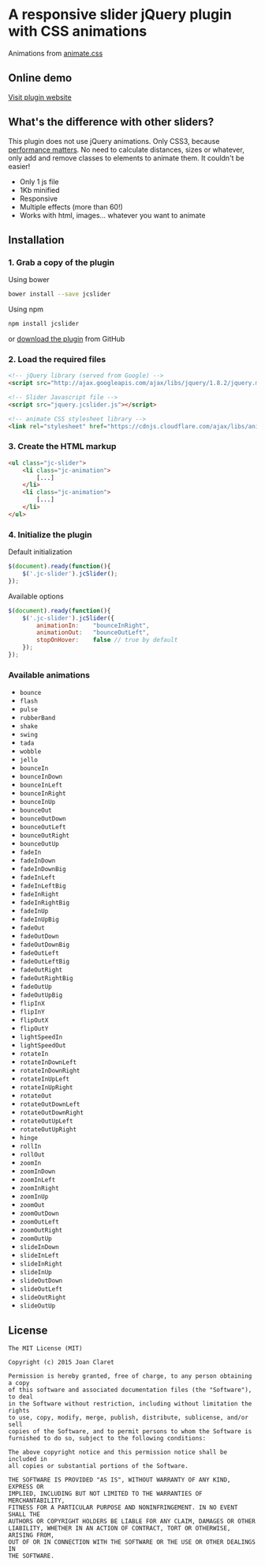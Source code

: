 A responsive slider jQuery plugin with CSS animations
========================================
Animations from [animate.css](https://daneden.github.io/animate.css/)


Online demo
-----------

[Visit plugin website](http://joanclaret.github.io/jcSlider)


What's the difference with other sliders?
-----------

This plugin does not use jQuery animations. Only CSS3, because [performance matters](http://perf.rocks/).
No need to calculate distances, sizes or whatever, only add and remove classes to elements to animate them. It couldn't be easier!

* Only 1 js file
* 1Kb minified
* Responsive
* Multiple effects (more than 60!)
* Works with html, images... whatever you want to animate


Installation
-----------

### 1. Grab a copy of the plugin

Using bower

```bash
bower install --save jcslider
```

Using npm

```bash
npm install jcslider
```

or [download the plugin](https://github.com/JoanClaret/jcSlider/archive/master.zip) from GitHub


### 2. Load the required files

```html
<!-- jQuery library (served from Google) -->
<script src="http://ajax.googleapis.com/ajax/libs/jquery/1.8.2/jquery.min.js"></script>

<!-- Slider Javascript file -->
<script src="jquery.jcslider.js"></script>

<!-- animate CSS stylesheet library -->
<link rel="stylesheet" href="https://cdnjs.cloudflare.com/ajax/libs/animate.css/3.3.0/animate.min.css">
```


### 3. Create the HTML markup

```html
<ul class="jc-slider">
    <li class="jc-animation">
        [...]
    </li>
    <li class="jc-animation">
        [...]
    </li>
</ul>
```

### 4. Initialize the plugin

Default initialization

```javascript
$(document).ready(function(){
    $('.jc-slider').jcSlider();
});
```

Available options

```javascript
$(document).ready(function(){
    $('.jc-slider').jcSlider({
        animationIn:    "bounceInRight",
        animationOut:   "bounceOutLeft", 
        stopOnHover:    false // true by default
    });
});
```

### Available animations

* `bounce`
* `flash`
* `pulse`
* `rubberBand`
* `shake`
* `swing`
* `tada`
* `wobble`
* `jello`
* `bounceIn`
* `bounceInDown`
* `bounceInLeft`
* `bounceInRight`
* `bounceInUp`
* `bounceOut`
* `bounceOutDown`
* `bounceOutLeft`
* `bounceOutRight`
* `bounceOutUp`
* `fadeIn`
* `fadeInDown`
* `fadeInDownBig`
* `fadeInLeft`
* `fadeInLeftBig`
* `fadeInRight`
* `fadeInRightBig`
* `fadeInUp`
* `fadeInUpBig`
* `fadeOut`
* `fadeOutDown`
* `fadeOutDownBig`
* `fadeOutLeft`
* `fadeOutLeftBig`
* `fadeOutRight`
* `fadeOutRightBig`
* `fadeOutUp`
* `fadeOutUpBig`
* `flipInX`
* `flipInY`
* `flipOutX`
* `flipOutY`
* `lightSpeedIn`
* `lightSpeedOut`
* `rotateIn`
* `rotateInDownLeft`
* `rotateInDownRight`
* `rotateInUpLeft`
* `rotateInUpRight`
* `rotateOut`
* `rotateOutDownLeft`
* `rotateOutDownRight`
* `rotateOutUpLeft`
* `rotateOutUpRight`
* `hinge`
* `rollIn`
* `rollOut`
* `zoomIn`
* `zoomInDown`
* `zoomInLeft`
* `zoomInRight`
* `zoomInUp`
* `zoomOut`
* `zoomOutDown`
* `zoomOutLeft`
* `zoomOutRight`
* `zoomOutUp`
* `slideInDown`
* `slideInLeft`
* `slideInRight`
* `slideInUp`
* `slideOutDown`
* `slideOutLeft`
* `slideOutRight`
* `slideOutUp`


License
-------

    The MIT License (MIT)

    Copyright (c) 2015 Joan Claret

    Permission is hereby granted, free of charge, to any person obtaining a copy
    of this software and associated documentation files (the "Software"), to deal
    in the Software without restriction, including without limitation the rights
    to use, copy, modify, merge, publish, distribute, sublicense, and/or sell
    copies of the Software, and to permit persons to whom the Software is
    furnished to do so, subject to the following conditions:

    The above copyright notice and this permission notice shall be included in
    all copies or substantial portions of the Software.

    THE SOFTWARE IS PROVIDED "AS IS", WITHOUT WARRANTY OF ANY KIND, EXPRESS OR
    IMPLIED, INCLUDING BUT NOT LIMITED TO THE WARRANTIES OF MERCHANTABILITY,
    FITNESS FOR A PARTICULAR PURPOSE AND NONINFRINGEMENT. IN NO EVENT SHALL THE
    AUTHORS OR COPYRIGHT HOLDERS BE LIABLE FOR ANY CLAIM, DAMAGES OR OTHER
    LIABILITY, WHETHER IN AN ACTION OF CONTRACT, TORT OR OTHERWISE, ARISING FROM,
    OUT OF OR IN CONNECTION WITH THE SOFTWARE OR THE USE OR OTHER DEALINGS IN
    THE SOFTWARE.
